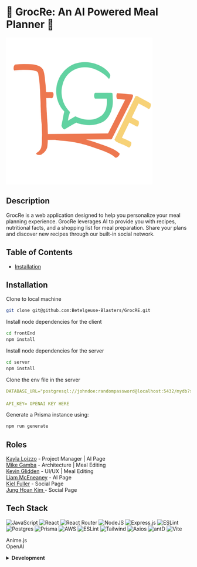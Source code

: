 # 🔵 GrocRe: An AI Powered Meal Planner 🔵
<img src="./frontEnd/public/logo.png" width="400"/>

## Description
GrocRe is a web application designed to help you personalize your meal planning experience.  GrocRe leverages AI to provide you with recipes, nutritional facts, and a shopping list for meal preparation. Share your plans and discover new recipes through our built-in social network.

## Table of Contents

- [Installation](#installation)

## Installation
 
Clone to local machine
```bash
git clone git@github.com:Betelgeuse-Blasters/GrocRE.git
```
Install node dependencies for the client
```bash
cd frontEnd
npm install
```
Install node dependencies for the server
```bash
cd server
npm install
```
Clone the env file in the server
```yaml
DATABASE_URL="postgresql://johndoe:randompassword@localhost:5432/mydb?schema=public"

API_KEY= OPENAI KEY HERE
```
Generate a Prisma instance using:
```bash
npm run generate
```
<!-- ## Licensing IDK if we want to add this (take out in code review)

ISC License


Permission to use, copy, modify, and/or distribute this software for any
purpose with or without fee is hereby granted, provided that the above
copyright notice and this permission notice appear in all copies.

THE SOFTWARE IS PROVIDED "AS IS" AND THE AUTHOR DISCLAIMS ALL WARRANTIES WITH
REGARD TO THIS SOFTWARE INCLUDING ALL IMPLIED WARRANTIES OF MERCHANTABILITY
AND FITNESS. IN NO EVENT SHALL THE AUTHOR BE LIABLE FOR ANY SPECIAL, DIRECT,
INDIRECT, OR CONSEQUENTIAL DAMAGES OR ANY DAMAGES WHATSOEVER RESULTING FROM
LOSS OF USE, DATA OR PROFITS, WHETHER IN AN ACTION OF CONTRACT, NEGLIGENCE OR
OTHER TORTIOUS ACTION, ARISING OUT OF OR IN CONNECTION WITH THE USE OR
PERFORMANCE OF THIS SOFTWARE. -->

## Roles

[Kayla Loizzo](https://github.com/kloizzo) - Project Manager | AI Page  
[Mike Gamba](https://github.com/helperbee) - Architecture | Meal Editing  
[Kevin Glidden](https://github.com/GliddenSolutions) - UI/UX | Meal Editing  
[Liam McEneaney](https://github.com/liam-mceneaney) - AI Page  
[Kiel Fuller](https://github.com/kpfuller28) - Social Page  
[Jung Hoan Kim ](https://github.com/kjunghoan)- Social Page
## Tech Stack
![JavaScript](https://img.shields.io/badge/javascript-%23323330.svg?style=for-the-badge&logo=javascript&logoColor=%23F7DF1E)
![React](https://img.shields.io/badge/react-%2320232a.svg?style=for-the-badge&logo=react&logoColor=%2361DAFB)
![React Router](https://img.shields.io/badge/React_Router-CA4245?style=for-the-badge&logo=react-router&logoColor=white)
![NodeJS](https://img.shields.io/badge/node.js-6DA55F?style=for-the-badge&logo=node.js&logoColor=white)
![Express.js](https://img.shields.io/badge/express.js-%23404d59.svg?style=for-the-badge&logo=express&logoColor=%2361DAFB)
![ESLint](https://img.shields.io/badge/ESLint-4B3263?style=for-the-badge&logo=eslint&logoColor=white)
![Postgres](https://img.shields.io/badge/postgres-%23316192.svg?style=for-the-badge&logo=postgresql&logoColor=white)
![Prisma](https://img.shields.io/badge/Prisma-3982CE?style=for-the-badge&logo=Prisma&logoColor=white)
![AWS](https://img.shields.io/badge/AWS-%23FF9900.svg?style=for-the-badge&logo=amazon-aws&logoColor=white)
![ESLint](https://img.shields.io/badge/eslint-3A33D1?style=for-the-badge&logo=eslint&logoColor=white)
![Tailwind](https://img.shields.io/badge/Tailwind_CSS-38B2AC?style=for-the-badge&logo=tailwind-css&logoColor=white)
![Axios](https://img.shields.io/badge/axios-671ddf?&style=for-the-badge&logo=axios&logoColor=white)
![antD](https://img.shields.io/badge/Ant%20Design-1890FF?style=for-the-badge&logo=antdesign&logoColor=white)
![Vite](https://img.shields.io/badge/Vite-B73BFE?style=for-the-badge&logo=vite&logoColor=FFD62E)

Anime.js  
OpenAI  


<details>
  <summary><b>Development</b></summary>


Our team worked in a one-week sprint to deliver a minimum viable product (MVP) for our client. We focused on agile methodology, daily standups, and continuous feedback loops for smooth collaboration.

### Technical Challenges and Research
Our main challenge was integrating various technologies in our stack to create a coherent, user-friendly application. One particular challenge was making efficient OpenAI API calls to retrieve recipes and nutritional data. Rendering this information effectively on the front-end required careful planning. Tying together the backend and organizing the data in a logical manner was crucial for seamless collaboration across different components of the project.

### Unexpected Challenges
Authentication posed a recurring challenge throughout development. Initially, we planned to use Auth0 for handling session and user logins. However, the steep learning curve and time constraints forced us to pivot to a custom authentication process. Another challenge was aligning coding conventions among team members, especially when building upon each other's work.

<!-- # Video Demo / Screenshot Walkthrough
[Link to the demo or screenshot walkthrough] -->

### How Does the App Work?
When a user interacts with GrocRe, data is processed through our Node.js/Express server and stored in a PostgreSQL database using our ORM of choice, Prisma. This information is then relayed back to the user interface.

<!-- [Include Diagram if possible] -->

### Research Required

We conducted research on interacting with OpenAI, optimizing tokens, and prompting. We also learned a great deal about Agile project management, which played a crucial role in our workflow.

### Workflow and Key Lessons

We followed an Agile workflow, maintained a Trello board for ticketing, conducted daily standups, and periodically reviewed our code. This process taught us the importance of regular communication, efficient task delegation, and timely feedback. Details on our Git workflow are provided in a section below.

<!-- [Link to your Trello board] -->
</details>
